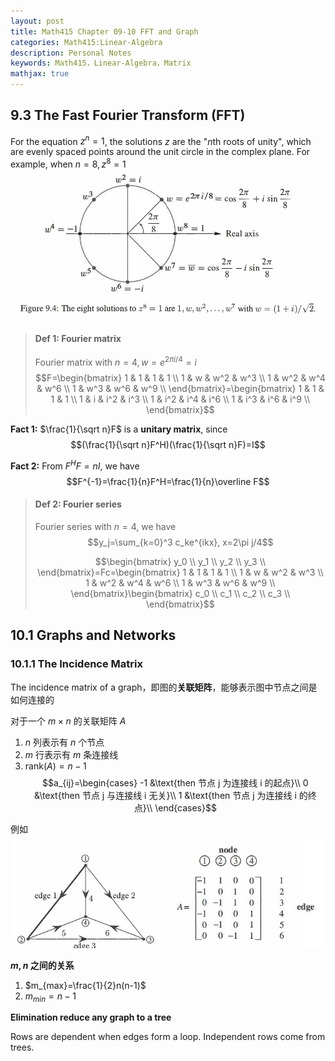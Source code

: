 ```yaml
---
layout: post
title: Math415 Chapter 09-10 FFT and Graph
categories: Math415:Linear-Algebra
description: Personal Notes
keywords: Math415，Linear-Algebra，Matrix
mathjax: true
---
```


## 9.3 The Fast Fourier Transform (FFT)
For the equation $z^n=1$, the solutions $z$ are the "$n$th roots of unity", which are evenly spaced points around the unit circle in the complex plane. For example, when $n=8,z^8=1$
![pic](/images/2020-12/Snipaste_2020-12-10_10-29-46.jpg)

> #### Def 1: Fourier matrix
> Fourier matrix with $n=4,w=e^{2\pi i/4}=i$
$$F=\begin{bmatrix}
1 & 1 & 1 & 1 \\
1 & w & w^2 & w^3 \\
1 & w^2 & w^4 & w^6 \\
1 & w^3 & w^6 & w^9 \\
\end{bmatrix}=\begin{bmatrix}
1 & 1 & 1 & 1 \\
1 & i & i^2 & i^3 \\
1 & i^2 & i^4 & i^6 \\
1 & i^3 & i^6 & i^9 \\
\end{bmatrix}$$

**Fact 1:** $\frac{1}{\sqrt n}F$ is a **unitary matrix**, since
$$(\frac{1}{\sqrt n}F^H)(\frac{1}{\sqrt n}F)=I$$

**Fact 2:** From $F^HF=nI$, we have
$$F^{-1}=\frac{1}{n}F^H=\frac{1}{n}\overline F$$

> #### Def 2: Fourier series
> Fourier series with $n=4$, we have
$$y_j=\sum_{k=0}^3 c_ke^{ikx}, x=2\pi j/4$$
>
> $$\begin{bmatrix}
y_0 \\
y_1 \\
y_2 \\
y_3 \\
\end{bmatrix}=Fc=\begin{bmatrix}
1 & 1 & 1 & 1 \\
1 & w & w^2 & w^3 \\
1 & w^2 & w^4 & w^6 \\
1 & w^3 & w^6 & w^9 \\
\end{bmatrix}\begin{bmatrix}
c_0 \\
c_1 \\
c_2 \\
c_3 \\
\end{bmatrix}$$

## 10.1 Graphs and Networks
### 10.1.1 The Incidence Matrix

The incidence matrix of a graph，即图的**关联矩阵**，能够表示图中节点之间是如何连接的

对于一个 $m\times n$ 的关联矩阵 $A$
1. $n$ 列表示有 $n$ 个节点
2. $m$ 行表示有 $m$ 条连接线
3. $\text{rank}(A)=n-1$
$$a_{ij}=\begin{cases}
   -1 &\text{then 节点 j 为连接线 i 的起点}\\
   0 &\text{then 节点 j 与连接线 i 无关}\\
   1 &\text{then 节点 j 为连接线 i 的终点}\\
\end{cases}$$

例如
![pic1](/images/2020/202010231651.JPG)

**$m,n$ 之间的关系**
1. $m_{max}=\frac{1}{2}n(n-1)$
2. $m_{min}=n-1$

**Elimination reduce any graph to a tree**

Rows are dependent when edges form a loop. Independent 
rows come from trees.